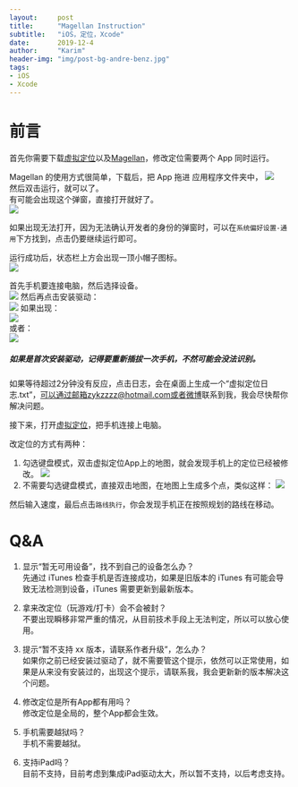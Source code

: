 ```yaml
---
layout:     post
title:      "Magellan Instruction"
subtitle:   "iOS，定位，Xcode"
date:       2019-12-4
author:     "Karim"
header-img: "img/post-bg-andre-benz.jpg"
tags:
- iOS
- Xcode
---
```


# 前言  

首先你需要下载[虚拟定位](https://apps.apple.com/cn/app/%E8%99%9A%E6%8B%9F%E5%AE%9A%E4%BD%8D/id1459663647?mt=12)以及[Magellan](https://www.foolishtalk.org/magellan/magellan.dmg)，修改定位需要两个 App 同时运行。


Magellan 的使用方式很简单，下载后，把 App 拖进 应用程序文件夹中，
![](http://images.foolishtalk.org/20191022225610.png)  
然后双击运行，就可以了。  
有可能会出现这个弹窗，直接打开就好了。  
![](http://images.foolishtalk.org/20191022105549.png)  

如果出现无法打开，因为无法确认开发者的身份的弹窗时，可以在`系统偏好设置-通用`下方找到，点击仍要继续运行即可。  

运行成功后，状态栏上方会出现一顶小帽子图标。  
![](http://images.foolishtalk.org/bc9e8955850855ca07147e65957f8087.png)  

首先手机要连接电脑，然后选择设备。  
![](http://images.foolishtalk.org/c81ff0aa45218b3cf8131ad8592eea96.png)
然后再点击安装驱动：  
![](http://images.foolishtalk.org/d762c75e8c2838d7f7bd7d1afff0c881.png)
如果出现：  
![](http://images.foolishtalk.org/2019_12_15_8.44.35.png)  
或者：  
![](http://images.foolishtalk.org/2019_12_15_8.46.55.png)  

##### 如果是首次安装驱动，记得要重新插拔一次手机，不然可能会没法识别。
如果等待超过2分钟没有反应，点击日志，会在桌面上生成一个“虚拟定位日志.txt”，可以通过邮箱zykzzzz@hotmail.com或者[微博](https://weibo.com/u/2095454814)联系到我，我会尽快帮你解决问题。


接下来，打开[虚拟定位](https://apps.apple.com/cn/app/%E8%99%9A%E6%8B%9F%E5%AE%9A%E4%BD%8D/id1459663647?mt=12)，把手机连接上电脑。

改定位的方式有两种：
1. 勾选键盘模式，双击虚拟定位App上的地图，就会发现手机上的定位已经被修改。
![](http://images.foolishtalk.org/4c15776765db87f361aa9d9f3b17e6fe.png)   
2. 不需要勾选键盘模式，直接双击地图，在地图上生成多个点，类似这样：
![](http://images.foolishtalk.org/b66ba3623da6f66123bbc4088e9e954e.png)  


然后输入速度，最后点击`路线执行`，你会发现手机正在按照规划的路线在移动。


# Q&A  
1. 显示“暂无可用设备”，找不到自己的设备怎么办？  
先通过 iTunes 检查手机是否连接成功，如果是旧版本的 iTunes 有可能会导致无法检测到设备，iTunes 需要更新到最新版本。

2. 拿来改定位（玩游戏/打卡）会不会被封？  
不要出现瞬移非常严重的情况，从目前技术手段上无法判定，所以可以放心使用。    

3. 提示“暂不支持 xx 版本，请联系作者升级”，怎么办？  
如果你之前已经安装过驱动了，就不需要管这个提示，依然可以正常使用，如果是从来没有安装过的，出现这个提示，请联系我，我会更新新的版本解决这个问题。  

4. 修改定位是所有App都有用吗？  
修改定位是全局的，整个App都会生效。  

5. 手机需要越狱吗？  
手机不需要越狱。  

6. 支持iPad吗？  
目前不支持，目前考虑到集成iPad驱动太大，所以暂不支持，以后考虑支持。 
